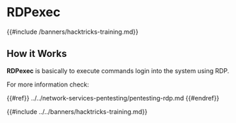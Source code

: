 # RDPexec

{{#include /banners/hacktricks-training.md}}



## How it Works

**RDPexec** is basically to execute commands login into the system using RDP.

For more information check:

{{#ref}}
../../network-services-pentesting/pentesting-rdp.md
{{#endref}}

{{#include ../../banners/hacktricks-training.md}}


